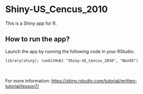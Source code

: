 # Shiny-US_Cencus_2010

This is a Shiny app for R.

## How to run the app?

Launch the app by running the following code in your RStudio.

```
library(shiny); runGitHub( "Shiny-US_Cencus_2010", "Nov05")
```

<br><br>
For more information: https://shiny.rstudio.com/tutorial/written-tutorial/lesson7/
